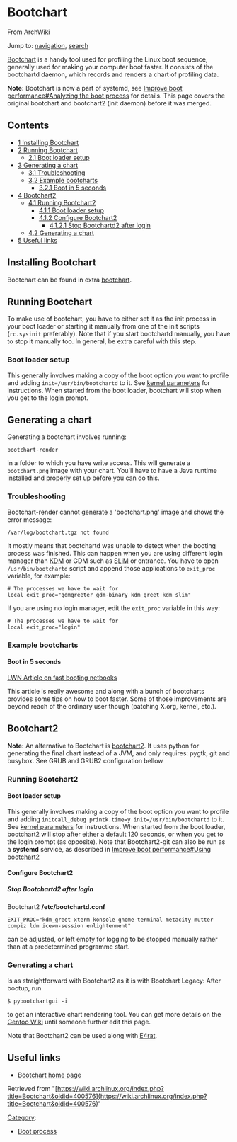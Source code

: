 # Bootchart

From ArchWiki

Jump to: [navigation](#column-one), [search](#searchInput)

[Bootchart](https://meego.gitorious.org/meego-developer-tools/bootchart) is a handy tool used for profiling the Linux boot sequence, generally used for making your computer boot faster. It consists of the bootchartd daemon, which records and renders a chart of profiling data.

**Note:** Bootchart is now a part of systemd, see [Improve boot performance#Analyzing the boot process](/index.php/Improve_boot_performance#Analyzing_the_boot_process "Improve boot performance") for details. This page covers the original bootchart and bootchart2 (init daemon) before it was merged.

## Contents

*   [1 Installing Bootchart](#Installing_Bootchart)
*   [2 Running Bootchart](#Running_Bootchart)
    *   [2.1 Boot loader setup](#Boot_loader_setup)
*   [3 Generating a chart](#Generating_a_chart)
    *   [3.1 Troubleshooting](#Troubleshooting)
    *   [3.2 Example bootcharts](#Example_bootcharts)
        *   [3.2.1 Boot in 5 seconds](#Boot_in_5_seconds)
*   [4 Bootchart2](#Bootchart2)
    *   [4.1 Running Bootchart2](#Running_Bootchart2)
        *   [4.1.1 Boot loader setup](#Boot_loader_setup_2)
        *   [4.1.2 Configure Bootchart2](#Configure_Bootchart2)
            *   [4.1.2.1 Stop Bootchartd2 after login](#Stop_Bootchartd2_after_login)
    *   [4.2 Generating a chart](#Generating_a_chart_2)
*   [5 Useful links](#Useful_links)

## Installing Bootchart

Bootchart can be found in extra [bootchart](https://www.archlinux.org/packages/?name=bootchart).

## Running Bootchart

To make use of bootchart, you have to either set it as the init process in your boot loader or starting it manually from one of the init scripts (`rc.sysinit` preferably). Note that if you start bootchartd manually, you have to stop it manually too. In general, be extra careful with this step.

### Boot loader setup

This generally involves making a copy of the boot option you want to profile and adding `init=/usr/bin/bootchartd` to it. See [kernel parameters](/index.php/Kernel_parameters "Kernel parameters") for instructions. When started from the boot loader, bootchart will stop when you get to the login prompt.

## Generating a chart

Generating a bootchart involves running:

```
bootchart-render

```

in a folder to which you have write access. This will generate a `bootchart.png` image with your chart. You'll have to have a Java runtime installed and properly set up before you can do this.

### Troubleshooting

Bootchart-render cannot generate a 'bootchart.png' image and shows the error message:

```
/var/log/bootchart.tgz not found

```

It mostly means that bootchartd was unable to detect when the booting process was finished. This can happen when you are using different login manager than [KDM](/index.php/KDM "KDM") or GDM such as [SLiM](/index.php/SLiM "SLiM") or entrance. You have to open `/usr/bin/bootchartd` script and append those applications to `exit_proc` variable, for example:

```
# The processes we have to wait for
local exit_proc="gdmgreeter gdm-binary kdm_greet kdm slim"

```

If you are using no login manager, edit the `exit_proc` variable in this way:

```
# The processes we have to wait for
local exit_proc="login"

```

### Example bootcharts

#### Boot in 5 seconds

[LWN Article on fast booting netbooks](http://lwn.net/Articles/299483/)

This article is really awesome and along with a bunch of bootcharts provides some tips on how to boot faster. Some of those improvements are beyond reach of the ordinary user though (patching X.org, kernel, etc.).

## Bootchart2

**Note:** An alternative to Bootchart is [bootchart2](https://github.com/mmeeks/bootchart). It uses python for generating the final chart instead of a JVM, and only requires: pygtk, git and busybox. See GRUB and GRUB2 configuration bellow

### Running Bootchart2

#### Boot loader setup

This generally involves making a copy of the boot option you want to profile and adding `initcall_debug printk.time=y init=/usr/bin/bootchartd` to it. See [kernel parameters](/index.php/Kernel_parameters "Kernel parameters") for instructions. When started from the boot loader, bootchart2 will stop after either a default 120 seconds, or when you get to the login prompt (as opposite). Note that Bootchart2-git can also be run as a **systemd** service, as described in [Improve boot performance#Using bootchart2](/index.php/Improve_boot_performance#Using_bootchart2 "Improve boot performance")

#### Configure Bootchart2

##### Stop Bootchartd2 after login

Bootchart2 **/etc/bootchartd.conf**

```
EXIT_PROC="kdm_greet xterm konsole gnome-terminal metacity mutter compiz ldm icewm-session enlightenment"

```

can be adjusted, or left empty for logging to be stopped manually rather than at a predetermined programme start.

### Generating a chart

Is as straightforward with Bootchart2 as it is with Bootchart Legacy: After bootup, run

```
$ pybootchartgui -i 

```

to get an interactive chart rendering tool. You can get more details on the [Gentoo Wiki](http://wiki.gentoo.org/wiki/Bootchart2) until someone further edit this page.

Note that Bootchart2 can be used along with [E4rat](/index.php/E4rat "E4rat").

## Useful links

*   [Bootchart home page](http://www.bootchart.org/)

Retrieved from "[https://wiki.archlinux.org/index.php?title=Bootchart&oldid=400576](https://wiki.archlinux.org/index.php?title=Bootchart&oldid=400576)"

[Category](/index.php/Special:Categories "Special:Categories"):

*   [Boot process](/index.php/Category:Boot_process "Category:Boot process")